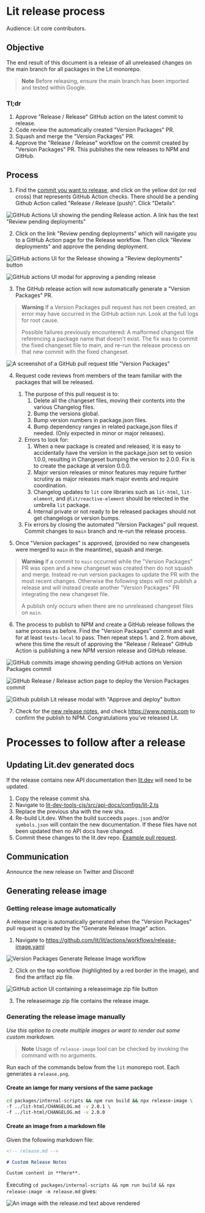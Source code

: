 # Lit release process

Audience: Lit core contributors.

## Objective

The end result of this document is a release of all unreleased changes on the main branch for all packages in the Lit monorepo.

> **Note**
> Before releasing, ensure the main branch has been imported and tested within Google.

### Tl;dr

1. Approve "Release / Release" GitHub action on the latest commit to release.
1. Code review the automatically created "Version Packages" PR.
1. Squash and merge the "Version Packages" PR.
1. Approve the "Release / Release" workflow on the commit created by "Version Packages" PR. This publishes the new releases to NPM and GitHub.

## Process

1. Find the [commit you want to release](https://github.com/lit/lit/commits/main), and click on the yellow dot (or red cross) that represents GitHub Action checks. There should be a pending Github Action called "Release / Release (push)". Click "Details".

![GitHub Actions UI showing the pending Release action. A link has the text "Review pending deployments"](./images/lit-release-process/release-github-action-review-pending.png)

2. Click on the link "Review pending deployments" which will navigate you to a GitHub Action page for the Release workflow. Then click "Review deployments" and approve the pending deployment.

![GitHub actions UI for the Release showing a "Review deployments" button](./images/lit-release-process/release-github-action-review-pending.png)

![GitHub actions UI modal for approving a pending release](./images/lit-release-process/review-pending-release-modal-ui.png)

3. The GitHub release action will now automatically generate a "Version Packages" PR.

> **Warning**
> If a Version Packages pull request has not been created, an error may have occurred in the GitHub action run. Look at the full logs for root cause.
>
> Possible failures previously encountered: A malformed changest file referencing a package name that doesn't exist.
> The fix was to commit the fixed changeset file to main, and re-run the release process on that new commit with the fixed changeset.

![A screenshot of a GitHub pull request title "Version Packages"](./images/lit-release-process/version-packages-pr.png)

4. Request code reviews from members of the team familiar with the packages that will be released.

   1. The purpose of this pull request is to:
      1. Delete all the changeset files, moving their contents into the various Changelog files.
      1. Bump the versions global.
      1. Bump version numbers in package.json files.
      1. Bump dependency ranges in related package.json files if needed. (Only expected in minor or major releases).
   1. Errors to look for:
      1. When a new package is created and released, it is easy to accidentally have the version in the package.json set to vesion 1.0.0, resulting in Changeset bumping the version to 2.0.0. Fix is to create the package at version 0.0.0.
      1. Major version releases or minor features may require further scrutiny as major releases mark major events and require coordination.
      1. Changelog updates to `lit` core libraries such as `lit-html`, `lit-element`, and `@lit/reactive-element` should be relected in the umbrella `lit` package.
      1. Internal private or not ready to be released packages should not get changelogs or version bumps.
   1. Fix errors by closing the automated "Version Packages" pull request. Commit changes to `main` branch and re-run the release process.

5. Once "Version packages" is approved, (provided no new changesets were merged to `main` in the meantime), squash and merge.

> **Warning**
> If a commit to `main` occurred while the "Version Packages" PR was open and a new changeset was created then do not squash and merge.
> Instead re-run version packages to update the PR with the most recent changes. Otherwise the following steps will not publish a release and will instead create another "Version Packages" PR integrating the new changeset file.
>
> A publish only occurs when there are no unreleased changeset files on `main`.

6. The process to publish to NPM and create a GitHub release follows the same process as before. Find the "Version Packages" commit and wait for at least `tests-local` to pass. Then repeat steps 1. and 2. from above, where this time the result of approving the "Release / Release" GitHub Action is publishing a new NPM version release and GitHub release.

![GitHub commits image showing pending GitHub actions on Version Packages commit](./images/lit-release-process/version-packages-commit-actions.png)

![GitHub Release / Release action page to deploy the Version Packages commit](./images/lit-release-process/version-packages-release-action-ui.png)

![Github publish Lit release modal with "Approve and deploy" button](./images/lit-release-process/publish-lit-release-modal.png)

7. Check for the [new release notes](https://github.com/lit/lit/releases), and check https://www.npmjs.com to confirm the publish to NPM. Congratulations you've released Lit.

# Processes to follow after a release

## Updating Lit.dev generated docs

If the release contains new API documentation then [lit.dev](https://lit.dev) will need to be updated.

1. Copy the release commit sha.
2. Navigate to [lit-dev-tools-cjs/src/api-docs/configs/lit-2.ts](https://github.com/lit/lit.dev/blob/7da810ec1e0a77ddea516cad3a5c9f166ce718c1/packages/lit-dev-tools-cjs/src/api-docs/configs/lit-2.ts#L24)
3. Replace the previous sha with the new sha.
4. Re-build Lit.dev. When the build succeeds `pages.json` and/or `symbols.json` will contain the new documentation. If these files have not been updated then no API docs have changed.
5. Commit these changes to the lit.dev repo. [Example pull request](https://github.com/lit/lit.dev/pull/692).

## Communication

Announce the new release on Twitter and Discord!

## Generating release image

### Getting release image automatically

A release image is automatically generated when the "Version Packages" pull request is created by the "Generate Release Image" action.

1. Navigate to https://github.com/lit/lit/actions/workflows/release-image.yaml

![Version Packages Generate Release Image workflow](./images/lit-release-process/release-image-workflow.png)

2. Click on the top workflow (highlighted by a red border in the image), and find the artifact zip file.

![GitHub action UI containing a releaseimage zip file button](./images/lit-release-process/release-image-action-with-zip-file.png)

3. The releaseimage zip file contains the release image.

### Generating the release image manually

_Use this option to create multiple images or want to render out some custom markdown._

> **Note**
> Usage of `release-image` tool can be checked by invoking the command with no arguments.

Run each of the commands below from the `lit` monorepo root. Each generates a `release.png`.

#### Create an iamge for many versions of the same package

```sh
cd packages/internal-scripts && npm run build && npx release-image \
-f ../lit-html/CHANGELOG.md -v 2.0.1 \
-f ../lit-html/CHANGELOG.md -v 2.0.0
```

#### Create an image from a markdown file

Given the following markdown file:

```md
<!-- release.md -->

# Custom Release Notes

Custom content in **here**.
```

Executing `cd packages/internal-scripts && npm run build && npx release-image -m release.md` gives:

![An image with the release.md text above rendered](./images/lit-release-process/sample-custom-release-image.png)
